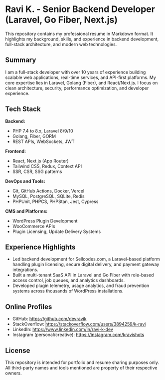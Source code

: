 # Ravi K. - Senior Backend Developer (Laravel, Go Fiber, Next.js)

This repository contains my professional resume in Markdown format. It highlights my background, skills, and experience in backend development, full-stack architecture, and modern web technologies.

## Summary

I am a full-stack developer with over 10 years of experience building scalable web applications, real-time services, and API-first platforms. My core expertise lies in Laravel, Golang (Fiber), and React/Next.js. I focus on clean architecture, security, performance optimization, and developer experience.

## Tech Stack

**Backend:**
- PHP 7.4 to 8.x, Laravel 8/9/10
- Golang, Fiber, GORM
- REST APIs, WebSockets, JWT

**Frontend:**
- React, Next.js (App Router)
- Tailwind CSS, Redux, Context API
- SSR, CSR, SSG patterns

**DevOps and Tools:**
- Git, GitHub Actions, Docker, Vercel
- MySQL, PostgreSQL, SQLite, Redis
- PHPUnit, PHPCS, PHPStan, Jest, Cypress

**CMS and Platforms:**
- WordPress Plugin Development
- WooCommerce APIs
- Plugin Licensing, Update Delivery Systems

## Experience Highlights

- Led backend development for Sellcodes.com, a Laravel-based platform handling plugin licensing, secure digital delivery, and payment gateway integrations.
- Built a multi-tenant SaaS API in Laravel and Go Fiber with role-based access control, job queues, and analytics dashboards.
- Developed plugin telemetry, usage analytics, and fraud prevention systems across thousands of WordPress installations.

## Online Profiles

- GitHub: https://github.com/devravik
- StackOverflow: https://stackoverflow.com/users/3894259/k-ravi
- LinkedIn: https://www.linkedin.com/in/ravi-k-dev
- Instagram (personal/creative): https://instagram.com/kravishots

## License

This repository is intended for portfolio and resume sharing purposes only. All third-party names and tools mentioned are property of their respective owners.
